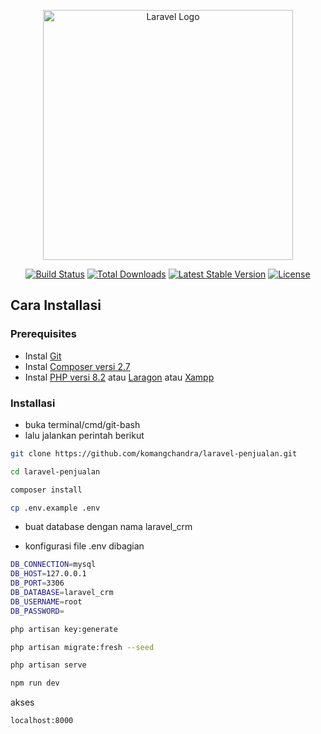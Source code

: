 <p align="center"><a href="https://laravel.com" target="_blank"><img src="https://raw.githubusercontent.com/laravel/art/master/logo-lockup/5%20SVG/2%20CMYK/1%20Full%20Color/laravel-logolockup-cmyk-red.svg" width="400" alt="Laravel Logo"></a></p>

<p align="center">
<a href="https://github.com/laravel/framework/actions"><img src="https://github.com/laravel/framework/workflows/tests/badge.svg" alt="Build Status"></a>
<a href="https://packagist.org/packages/laravel/framework"><img src="https://img.shields.io/packagist/dt/laravel/framework" alt="Total Downloads"></a>
<a href="https://packagist.org/packages/laravel/framework"><img src="https://img.shields.io/packagist/v/laravel/framework" alt="Latest Stable Version"></a>
<a href="https://packagist.org/packages/laravel/framework"><img src="https://img.shields.io/packagist/l/laravel/framework" alt="License"></a>
</p>

## Cara Installasi

### Prerequisites

-   Instal [Git](https://git-scm.com/)
-   Instal [Composer versi 2.7](https://getcomposer.org/)
-   Instal [PHP versi 8.2](https://www.php.net/) atau [Laragon](https://laragon.org/) atau [Xampp](https://www.apachefriends.org/download.html)

### Installasi

-   buka terminal/cmd/git-bash
-   lalu jalankan perintah berikut

```bash
git clone https://github.com/komangchandra/laravel-penjualan.git
```

```bash
cd laravel-penjualan
```

```bash
composer install
```

```bash
cp .env.example .env
```

-   buat database dengan nama laravel_crm

-   konfigurasi file .env dibagian

```bash
DB_CONNECTION=mysql
DB_HOST=127.0.0.1
DB_PORT=3306
DB_DATABASE=laravel_crm
DB_USERNAME=root
DB_PASSWORD=
```

```bash
php artisan key:generate
```

```bash
php artisan migrate:fresh --seed
```

```bash
php artisan serve
```

```bash
npm run dev
```

akses

```bash
localhost:8000
```
